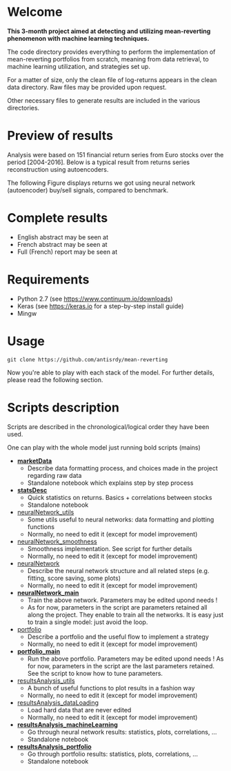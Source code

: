 # Welcome
**This 3-month project aimed at detecting and utilizing mean-reverting phenomenon with machine learning techniques.**

The code directory provides everything to perform the implementation of mean-reverting portfolios from scratch, meaning from data retrieval, to machine learning utilization, and strategies set up.

For a matter of size, only the clean file of log-returns appears in the clean data directory. Raw files may be provided upon request.

Other necessary files to generate results are included in the various directories.

# Preview of results
Analysis were based on 151 financial return series from Euro stocks over the period [2004-2016].
Below is a typical result from returns series reconstruction using autoencoders.

The following Figure displays returns we got using neural network (autoencoder) buy/sell signals, compared to benchmark.

# Complete results
* English abstract may be seen at
* French abstract may be seen at
* Full (French) report may be seen at 

# Requirements
* Python 2.7 (see https://www.continuum.io/downloads)
* Keras (see https://keras.io for a step-by-step install guide)
* Mingw

# Usage
~~~
git clone https://github.com/antisrdy/mean-reverting
~~~
Now you're able to play with each stack of the model. For further details, please read the following section.

# Scripts description
Scripts are described in the chronological/logical order they have been used.

One can play with the whole model just running bold scripts (mains)
* **[marketData](./code/marketData.ipynb)**
    * Describe data formatting process, and choices made in the project regarding raw data
    * Standalone notebook which explains step by step process
* **[statsDesc](./code/statsDesc.ipynb)**
    * Quick statistics on returns. Basics + correlations between stocks
    * Standalone notebook
* [neuralNetwork_utils](./code/neuralNetwork_utils.py)
    * Some utils useful to neural networks: data formatting and plotting functions
    * Normally, no need to edit it (except for model improvement)
* [neuralNetwork_smoothness](./code/neuralNetwork_smoothness.py)
    * Smoothness implementation. See script for further details
    * Normally, no need to edit it (except for model improvement)
* [neuralNetwork](./code/neuralNetwork.py)
    * Describe the neural network structure and all related steps (e.g. fitting, score saving, some plots)
    * Normally, no need to edit it (except for model improvement)
* **[neuralNetwork_main](./code/neuralNetwork_main.py)**
    * Train the above network. Parameters may be edited upond needs !
    * As for now, parameters in the script are parameters retained all along the project. They enable to train all the networks. It is easy just to train a single model: just avoid the loop.
* [portfolio](./code/portfolio.py)
    * Describe a portfolio and the useful flow to implement a strategy
    * Normally, no need to edit it (except for model improvement)
* **[portfolio_main](./code/portfolio_main.py)**
    * Run the above portfolio. Parameters may be edited upond needs ! As for now, parameters in the script are the last parameters retained. See the script to know how to tune parameters.
* [resultsAnalysis_utils](./code/resultsAnalysis_utils.py)
    * A bunch of useful functions to plot results in a fashion way
    * Normally, no need to edit it (except for model improvement)
* [resultsAnalysis_dataLoading](./code/resultsAnalysis_dataLoading.py)
    * Load hard data that are never edited
    * Normally, no need to edit it (except for model improvement)
* **[resultsAnalysis_machineLearning](./code/resultsAnalysis_machineLearning.ipynb)**
    * Go through neural network results: statistics, plots, correlations, ...
    * Standalone notebook
* **[resultsAnalysis_portfolio](./code/resultsAnalysis_portfolio.ipynb)**
    * Go through portfolio results: statistics, plots, correlations, ...
    * Standalone notebook
